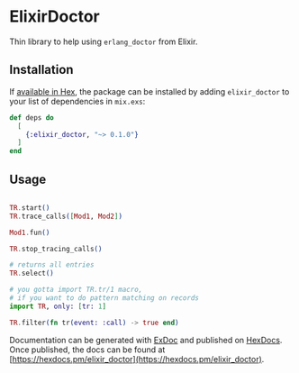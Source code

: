 # ElixirDoctor

Thin library to help using `erlang_doctor` from Elixir.

## Installation

If [available in Hex](https://hex.pm/docs/publish), the package can be installed
by adding `elixir_doctor` to your list of dependencies in `mix.exs`:

```elixir
def deps do
  [
    {:elixir_doctor, "~> 0.1.0"}
  ]
end
```

## Usage

```elixir

TR.start()
TR.trace_calls([Mod1, Mod2])

Mod1.fun()

TR.stop_tracing_calls()

# returns all entries
TR.select()

# you gotta import TR.tr/1 macro,
# if you want to do pattern matching on records
import TR, only: [tr: 1]

TR.filter(fn tr(event: :call) -> true end)
```

Documentation can be generated with [ExDoc](https://github.com/elixir-lang/ex_doc)
and published on [HexDocs](https://hexdocs.pm). Once published, the docs can
be found at [https://hexdocs.pm/elixir_doctor](https://hexdocs.pm/elixir_doctor).
